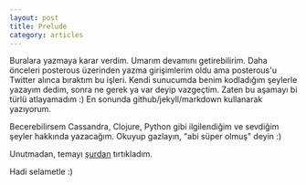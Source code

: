 ```yaml
---
layout: post
title: Prelude
category: articles
---
```


Buralara yazmaya karar verdim. Umarım devamını getirebilirim. Daha önceleri posterous üzerinden yazma girişimlerim oldu ama posterous'u Twitter alınca bıraktım bu işleri. Kendi sunucumda benim kodladığım şeylerle yazayım dedim, sonra ne gerek ya var deyip vazgeçtim. Zaten bu aşamayı bi türlü atlayamadım :) En sonunda github/jekyll/markdown kullanarak yazıyorum.

Becerebilirsem Cassandra, Clojure, Python gibi ilgilendiğim ve sevdiğim şeyler hakkında yazacağım. Okuyup gazlayın, "abi süper olmuş" deyin :)

Unutmadan, temayı [şurdan](https://github.com/mmistakes/minimal-mistakes) tırtıkladım.

Hadi selametle :)
